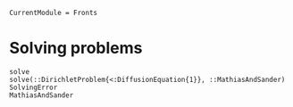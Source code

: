 ```@meta
CurrentModule = Fronts
```

# Solving problems

```@docs
solve
solve(::DirichletProblem{<:DiffusionEquation{1}}, ::MathiasAndSander)
SolvingError
MathiasAndSander
```
